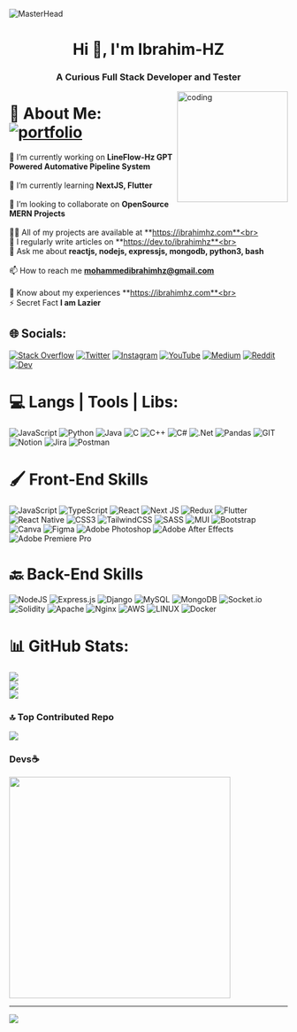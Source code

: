 ![MasterHead](https://gitlab.com/ibrahimhz/ibrahimhz/-/raw/main/banner.jpg?ref_type=heads)
<h1 align="center">Hi 👋, I'm Ibrahim-HZ</h1>
<h3 align="center">A Curious Full Stack Developer and Tester</h3>

<img align="right" alt="coding" width="200" src="https://i.giphy.com/media/TUQ6hOPCUifdH1KWiz/giphy.webp">

# 💫 About Me:  [![portfolio](https://badgen.net/badge/ibrahimhz/10)](https://ibrahimhz.com)
🔭 I’m currently working on **LineFlow-Hz GPT Powered Automative Pipeline System**<br><br>🌱 I’m currently learning **NextJS, Flutter**<br><br>👯 I’m looking to collaborate on **OpenSource MERN Projects**<br><br>👨‍💻 All of my projects are available at **https://ibrahimhz.com**<br><br>📝 I regularly write articles on **https://dev.to/ibrahimhz**<br><br>💬 Ask me about **reactjs, nodejs, expressjs, mongodb, python3, bash**<br><br>📫 How to reach me **mohammedibrahimhz@gmail.com**<br><br>📄 Know about my experiences **https://ibrahimhz.com**<br><br>⚡ Secret Fact **I am Lazier**


## 🌐 Socials:
[![Stack Overflow](https://img.shields.io/badge/-Stackoverflow-FE7A16?logo=stack-overflow&logoColor=white)](https://stackoverflow.com/users/22464752) [![Twitter](https://img.shields.io/badge/Twitter-%231DA1F2.svg?logo=Twitter&logoColor=white)](https://twitter.com/the_ibrahimhz) [![Instagram](https://img.shields.io/badge/Instagram-%23E4405F.svg?logo=Instagram&logoColor=white)](https://instagram.com/the_ibrahimhz/) [![YouTube](https://img.shields.io/badge/YouTube-%23FF0000.svg?logo=YouTube&logoColor=white)](https://youtube.com/@DankDevs) [![Medium](https://img.shields.io/badge/Medium-12100E?logo=medium&logoColor=white)](https://medium.com/@ibrahimhz) [![Reddit](https://img.shields.io/badge/Reddit-%23FF4500.svg?logo=Reddit&logoColor=white)](https://reddit.com/user/ibrahimhz) [![Dev](https://img.shields.io/badge/dev.to-0A0A0A?style=for-the-badge&logo=devdotto&logoColor=white)](https://dev.to/ibrahimhz)

# 💻 Langs | Tools | Libs:
![JavaScript](https://img.shields.io/badge/javascript-%23323330.svg?style=for-the-badge&logo=javascript&logoColor=%23F7DF1E) ![Python](https://img.shields.io/badge/python-3670A0?style=for-the-badge&logo=python&logoColor=ffdd54) ![Java](https://img.shields.io/badge/java-%23ED8B00.svg?style=for-the-badge&logo=java&logoColor=white) ![C](https://img.shields.io/badge/c-%2300599C.svg?style=for-the-badge&logo=c&logoColor=white) ![C++](https://img.shields.io/badge/c++-%2300599C.svg?style=for-the-badge&logo=c%2B%2B&logoColor=white) ![C#](https://img.shields.io/badge/c%23-%23239120.svg?style=for-the-badge&logo=c-sharp&logoColor=white) ![.Net](https://img.shields.io/badge/.NET-5C2D91?style=for-the-badge&logo=.net&logoColor=white) ![Pandas](https://img.shields.io/badge/pandas-%23150458.svg?style=for-the-badge&logo=pandas&logoColor=white) ![GIT](https://img.shields.io/badge/Git-fc6d26?style=for-the-badge&logo=git&logoColor=white) ![Notion](https://img.shields.io/badge/Notion-%23000000.svg?style=for-the-badge&logo=notion&logoColor=white) ![Jira](https://img.shields.io/badge/jira-%230A0FFF.svg?style=for-the-badge&logo=jira&logoColor=white) ![Postman](https://img.shields.io/badge/Postman-FF6C37?style=for-the-badge&logo=postman&logoColor=white) 
# 🖌️ Front-End Skills
![JavaScript](https://img.shields.io/badge/javascript-%23323330.svg?style=for-the-badge&logo=javascript&logoColor=%23F7DF1E) ![TypeScript](https://img.shields.io/badge/typescript-%23007ACC.svg?style=for-the-badge&logo=typescript&logoColor=white) ![React](https://img.shields.io/badge/react-%2320232a.svg?style=for-the-badge&logo=react&logoColor=%2361DAFB) ![Next JS](https://img.shields.io/badge/Next-black?style=for-the-badge&logo=next.js&logoColor=white) ![Redux](https://img.shields.io/badge/redux-%23593d88.svg?style=for-the-badge&logo=redux&logoColor=white) ![Flutter](https://img.shields.io/badge/Flutter-%2302569B.svg?style=for-the-badge&logo=Flutter&logoColor=white) ![React Native](https://img.shields.io/badge/react_native-%2320232a.svg?style=for-the-badge&logo=react&logoColor=%2361DAFB) ![CSS3](https://img.shields.io/badge/css3-%231572B6.svg?style=for-the-badge&logo=css3&logoColor=white) ![TailwindCSS](https://img.shields.io/badge/tailwindcss-%2338B2AC.svg?style=for-the-badge&logo=tailwind-css&logoColor=white) ![SASS](https://img.shields.io/badge/SASS-hotpink.svg?style=for-the-badge&logo=SASS&logoColor=white) ![MUI](https://img.shields.io/badge/MUI-%230081CB.svg?style=for-the-badge&logo=material-ui&logoColor=white) ![Bootstrap](https://img.shields.io/badge/bootstrap-%23563D7C.svg?style=for-the-badge&logo=bootstrap&logoColor=white) ![Canva](https://img.shields.io/badge/Canva-%2300C4CC.svg?style=for-the-badge&logo=Canva&logoColor=white) ![Figma](https://img.shields.io/badge/figma-%23F24E1E.svg?style=for-the-badge&logo=figma&logoColor=white) ![Adobe Photoshop](https://img.shields.io/badge/adobephotoshop-%2331A8FF.svg?style=for-the-badge&logo=adobephotoshop&logoColor=white) ![Adobe After Effects](https://img.shields.io/badge/Adobe%20After%20Effects-9999FF.svg?style=for-the-badge&logo=Adobe%20After%20Effects&logoColor=white) ![Adobe Premiere Pro](https://img.shields.io/badge/Adobe%20Premiere%20Pro-9999FF.svg?style=for-the-badge&logo=Adobe%20Premiere%20Pro&logoColor=white)

# 🔙 Back-End Skills
![NodeJS](https://img.shields.io/badge/node.js-6DA55F?style=for-the-badge&logo=node.js&logoColor=white) ![Express.js](https://img.shields.io/badge/express.js-%23404d59.svg?style=for-the-badge&logo=express&logoColor=%2361DAFB) ![Django](https://img.shields.io/badge/django-%23092E20.svg?style=for-the-badge&logo=django&logoColor=white) ![MySQL](https://img.shields.io/badge/mysql-%2300f.svg?style=for-the-badge&logo=mysql&logoColor=white) ![MongoDB](https://img.shields.io/badge/MongoDB-%234ea94b.svg?style=for-the-badge&logo=mongodb&logoColor=white) ![Socket.io](https://img.shields.io/badge/Socket.io-black?style=for-the-badge&logo=socket.io&badgeColor=010101) ![Solidity](https://img.shields.io/badge/Solidity-%23363636.svg?style=for-the-badge&logo=solidity&logoColor=white) ![Apache](https://img.shields.io/badge/apache-%23D42029.svg?style=for-the-badge&logo=apache&logoColor=white) ![Nginx](https://img.shields.io/badge/nginx-%23009639.svg?style=for-the-badge&logo=nginx&logoColor=white) ![AWS](https://img.shields.io/badge/AWS-%23FF9900.svg?style=for-the-badge&logo=amazon-aws&logoColor=white) ![LINUX](https://img.shields.io/badge/Linux-FCC624?style=for-the-badge&logo=linux&logoColor=black) ![Docker](https://img.shields.io/badge/docker-%230db7ed.svg?style=for-the-badge&logo=docker&logoColor=white)

# 📊 GitHub Stats:
![](https://github-readme-stats.vercel.app/api?username=ibrahimhz1&theme=tokyonight&hide_border=false&include_all_commits=true&count_private=true)<br/>
![](https://github-readme-streak-stats.herokuapp.com/?user=ibrahimhz1&theme=tokyonight&hide_border=false)<br/>
![](https://github-readme-stats.vercel.app/api/top-langs/?username=ibrahimhz1&theme=tokyonight&hide_border=false&include_all_commits=true&count_private=true&layout=compact)

### 🔝 Top Contributed Repo
![](https://github-contributor-stats.vercel.app/api?username=ibrahimhz1&limit=5&theme=dracula&combine_all_yearly_contributions=true)

### Devs☕
<img src='https://randommeme-five.vercel.app/' style="height: 400px;"/>

---
[![](https://visitcount.itsvg.in/api?id=ibrahimhz1&icon=0&color=3)](https://visitcount.itsvg.in)
<!--
  ## 💰 You can help me by Donating!
  [![BuyMeACoffee](https://img.shields.io/badge/Buy%20Me%20a%20Coffee-ffdd00?style=for-the-badge&logo=buy-me-a-coffee&logoColor=black)](https://buymeacoffee.com/ibrahimhz) 
-->

